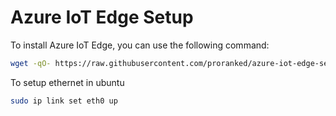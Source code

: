 
# Azure IoT Edge Setup

To install Azure IoT Edge, you can use the following command:

```sh
wget -qO- https://raw.githubusercontent.com/proranked/azure-iot-edge-setup/main/install_azure_iot_edge.sh | bash
```


To setup ethernet in ubuntu
```sh
sudo ip link set eth0 up
```